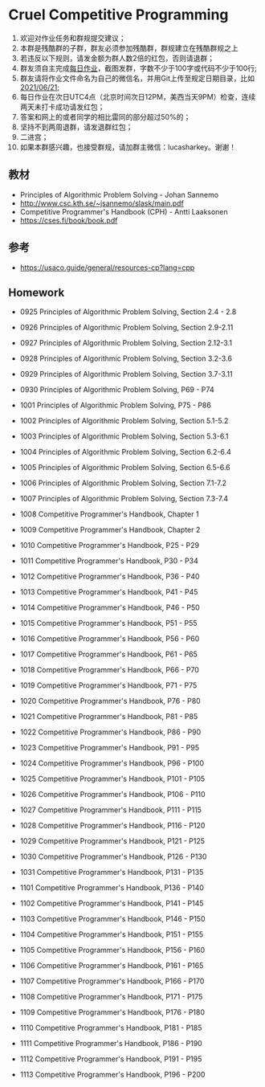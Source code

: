 # Cruel Competitive Programming
1. 欢迎对作业任务和群规提交建议；
2. 本群是残酷群的子群，群友必须参加残酷群，群规建立在残酷群规之上
3. 若违反以下规则，请发金额为群人数2倍的红包，否则请退群；
4. 群友须自主完成[每日作业](https://github.com/refinedcoding/CruelCompetitiveProgramming)，截图发群，字数不少于100字或代码不少于100行;
5. 群友请将作业文件命名为自己的微信名，并用Git上传至规定日期目录，比如[2021/06/21](https://github.com/refinedcoding/CruelCompetitiveProgramming/tree/main/homework/202109/26);
6. 每日作业在次日UTC4点（北京时间次日12PM，美西当天9PM）检查，连续两天未打卡成功请发红包；
7. 答案和网上的或者同学的相比雷同的部分超过50%的；
8. 坚持不到两周退群，请发退群红包；
9. 二进宫；
10. 如果本群感兴趣，也接受群规，请加群主微信：lucasharkey。谢谢！

## 教材
- Principles of Algorithmic Problem Solving - Johan Sannemo
- http://www.csc.kth.se/~jsannemo/slask/main.pdf
- Competitive Programmer's Handbook (CPH) - Antti Laaksonen
- https://cses.fi/book/book.pdf

## 参考
- https://usaco.guide/general/resources-cp?lang=cpp

## Homework
- 0925 Principles of Algorithmic Problem Solving, Section 2.4 - 2.8

- 0926 Principles of Algorithmic Problem Solving, Section 2.9-2.11

- 0927 Principles of Algorithmic Problem Solving, Section 2.12-3.1

- 0928 Principles of Algorithmic Problem Solving, Section 3.2-3.6

- 0929 Principles of Algorithmic Problem Solving, Section 3.7-3.11

- 0930 Principles of Algorithmic Problem Solving, P69 - P74

- 1001 Principles of Algorithmic Problem Solving, P75 - P86

- 1002 Principles of Algorithmic Problem Solving, Section 5.1-5.2

- 1003 Principles of Algorithmic Problem Solving, Section 5.3-6.1

- 1004 Principles of Algorithmic Problem Solving, Section 6.2-6.4

- 1005 Principles of Algorithmic Problem Solving, Section 6.5-6.6

- 1006 Principles of Algorithmic Problem Solving, Section 7.1-7.2

- 1007 Principles of Algorithmic Problem Solving, Section 7.3-7.4

- 1008 Competitive Programmer's Handbook, Chapter 1

- 1009 Competitive Programmer's Handbook, Chapter 2

- 1010 Competitive Programmer's Handbook, P25 - P29

- 1011 Competitive Programmer's Handbook, P30 - P34

- 1012 Competitive Programmer's Handbook, P36 - P40

- 1013 Competitive Programmer's Handbook, P41 - P45

- 1014 Competitive Programmer's Handbook, P46 - P50

- 1015 Competitive Programmer's Handbook, P51 - P55

- 1016 Competitive Programmer's Handbook, P56 - P60

- 1017 Competitive Programmer's Handbook, P61 - P65

- 1018 Competitive Programmer's Handbook, P66 - P70

- 1019 Competitive Programmer's Handbook, P71 - P75

- 1020 Competitive Programmer's Handbook, P76 - P80

- 1021 Competitive Programmer's Handbook, P81 - P85

- 1022 Competitive Programmer's Handbook, P86 - P90

- 1023 Competitive Programmer's Handbook, P91 - P95

- 1024 Competitive Programmer's Handbook, P96 - P100

- 1025 Competitive Programmer's Handbook, P101 - P105

- 1026 Competitive Programmer's Handbook, P106 - P110

- 1027 Competitive Programmer's Handbook, P111 - P115

- 1028 Competitive Programmer's Handbook, P116 - P120

- 1029 Competitive Programmer's Handbook, P121 - P125

- 1030 Competitive Programmer's Handbook, P126 - P130

- 1031 Competitive Programmer's Handbook, P131 - P135

- 1101 Competitive Programmer's Handbook, P136 - P140

- 1102 Competitive Programmer's Handbook, P141 - P145

- 1103 Competitive Programmer's Handbook, P146 - P150

- 1104 Competitive Programmer's Handbook, P151 - P155

- 1105 Competitive Programmer's Handbook, P156 - P160

- 1106 Competitive Programmer's Handbook, P161 - P165

- 1107 Competitive Programmer's Handbook, P166 - P170

- 1108 Competitive Programmer's Handbook, P171 - P175

- 1109 Competitive Programmer's Handbook, P176 - P180

- 1110 Competitive Programmer's Handbook, P181 - P185

- 1111 Competitive Programmer's Handbook, P186 - P190

- 1112 Competitive Programmer's Handbook, P191 - P195

- 1113 Competitive Programmer's Handbook, P196 - P200











